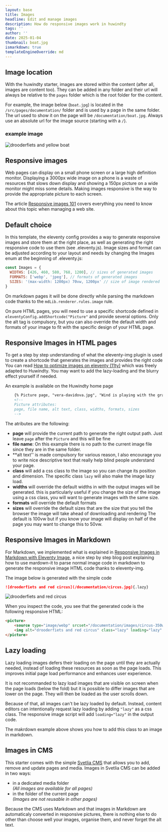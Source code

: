 ```yaml
---
layout: base
title: Images
headline: Edit and manage images
description: How do responsive images work in huwindty
tags: ''
author: ''
date: 2025-01-04
thumbnail: boat.jpg
ismarkdown: true
templateEngineOverride: md
---
```

## Image location

With the huwindty starter, images are stored within the content (after all, images are content too). They can be added in any folder and their url will always be relative to the `pages` folder which is the root folder for the content.

For example, the image below (`boat.jpg`) is located in the `/src/pages/documentation/` folder and is used by a page in the same folder. The url used to show it on the page will be `/documentation/boat.jpg`. Always use an absolute url for the image source (starting with a `/`).

### example image

![drooderfiets and yellow boat](/documentation/boat.jpg)

## Responsive images

Web pages can display on a small phone screen or a large high definition monitor. Displaying a 3000px wide image on a phone is a waste of resources that slows down display and showing a 150px picture on a wide monitor might miss some details. Making images responsive is the way to provide the appropriate picture to each screen.

The article [Responsive images 101](https://cloudfour.com/thinks/responsive-images-101-definitions/) covers everything you need to know about this topic when managing a web site.

## Default choice

In this template, the eleventy config provides a way to generate responsive images and store them at the right place, as well as generating the right responsive code to use them (see .eleventy.js). Image sizes and format can be adjusted according to your layout and needs by changing the Images enum at the beginning of .eleventy.js:

```js
const Images = {
  WIDTHS: [426, 460, 580, 768, 1200], // sizes of generated images
  FORMATS: ['webp', 'jpeg'], // formats of generated images
  SIZES: '(max-width: 1200px) 70vw, 1200px' // size of image rendered
}
```

On markdown pages it will be done directly while parsing the markdown code thanks to the `mdLib.renderer.rules.image` rule.

On pure HTML pages, you will need to use a specific shortcode defined in `eleventyConfig.addShortcode("Picture"` and provide several options. Only the alt tag is compulsory, but you can also override the default width and formats of your image to fit with the specific design of your HTML page.

## Responsive Images in HTML pages

To get a step by step understanding of what the eleventy-img plugin is used to create a shortcode that generates the images and provides the right code You can read [How to optimize images on eleventy (11ty)](https://dev.to/22mahmoud/how-to-optimize-and-lazyload-images-on-eleventy-11ty-206h) which was freely adapted to Huwindty. You may want to add the lazy-loading and the blurry effect yourself if needed.

An example is available on the Huwindty home page

```html
    {% Picture page, "vera-davidova.jpg", "Wind is playing with the grass and they are dancing and enjoying the magical moment in their lives. Tinos, Greece", undefined, undefined, undefined, undefined %}
    <!-- 
    Picture attributes: 
    page, file name, alt text, class, widths, formats, sizes 
    -->
```

The atributes are the following:

- **page** will provide the current path to generate the right output path. Just leave `page` after the `Picture` and this will be fine
- **file name**: On this example there is no path to the current image file since they are in the same folder.
- \*\*alt text'' is made compulsory for various reason, I also encourage you to write nice descriptive text that really help blind people understand your page.
- **class** will add a css class to the image so you can change its position and dimension. The specific class `lazy` will also make the image lazy load.
- **widths** will override the default widths in with the output images will be generated. this is particularly useful if you change the size of the image using a css class, you will want to generate images with the same size.
- **formats** will override the default formats
- **sizes** will override the default sizes that are the size that you tell the browser the image will take ahead of downloading and rendering The default is 100vw but if you know your image will display on half of the page you may want to change this to 50vw.

## Responsive Images in Markdown

For Markdown, we implemented what is explained in [Responsive Images in Markdown with Eleventy Image](https://tomichen.com/blog/posts/20220416-responsive-images-in-markdown-with-eleventy-image/), a nice step by step blog post explaining how to use mardown-it to parse normal image code in markdown to generate the responsive image HTML code thanks to eleventy-img.

The image below is generated with the simple code

```markdown
![drooderfiets and red circus](/documentation/circus.jpg){.lazy}
```

![drooderfiets and red circus](/documentation/circus.jpg)

When you inspect the code, you see that the generated code is the following responsive HTML:

```html
<picture>
    <source type="image/webp" srcset="/documentation/images/circus-350w.webp 350w, /documentation/images/circus-700w.webp 700w, /documentation/images/circus-750w.webp 750w, /documentation/images/circus-1200w.webp 1200w, /documentation/images/circus-1500w.webp 1500w, /documentation/images/circus-2000w.webp 2000w" sizes="(max-width: 400px) 380px, (max-width: 470px) 450px, (max-width: 841px) 640px, (max-width: 1100px) 640px, 764px">
    <img alt="drooderfiets and red circus" class="lazy" loading="lazy" decoding="async" title="" src="/documentation/images/circus-350w.jpeg" width="2000" height="1500" srcset="/documentation/images/circus-350w.jpeg 350w, /documentation/images/circus-700w.jpeg 700w, /documentation/images/circus-750w.jpeg 750w, /documentation/images/circus-1200w.jpeg 1200w, /documentation/images/circus-1500w.jpeg 1500w, /documentation/images/circus-2000w.jpeg 2000w" sizes="(max-width: 400px) 380px, (max-width: 470px) 450px, (max-width: 841px) 640px, (max-width: 1100px) 640px, 764px">
</picture>
```

## Lazy loading

Lazy loading images defers their loading on the page until they are actually needed, instead of loading these resources as soon as the page loads. This improves initial page load performance and enhances user experience.

It is not recommanded to lazy load images that are visible on screen when the page loads (below the fold) but it is possible to differ images that are lower on the page. They will then be loaded as the user scrolls down.

Because of that, all images can't be lazy loaded by default. Instead, content editors can intentionally request lazy loading by adding `"lazy"` as a css class. The responsive image script will add `loading="lazy"` in the output code.

The makrdown example above shows you how to add this class to an image in markdown.

## Images in CMS

This starter comes with the simple [Svetlia CMS](../cms/) that allows you to add, remove and update pages and media. Images in Svetlia CMS can be added in two ways:

- in a dedicated media folder  
 _(All images are available for all pages)_
- in the folder of the current page  
 _(Images are not reusable in other pages)_
 
Because the CMS uses Markdown and that images in Markdown are automaticaly converted in responsive pictures, there is nothing else to do other than choose well your images, organise them, and never forget the alt text.
